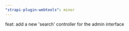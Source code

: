 ```yaml
---
"strapi-plugin-webtools": minor
---
```


feat: add a new 'search' controller for the admin interface
